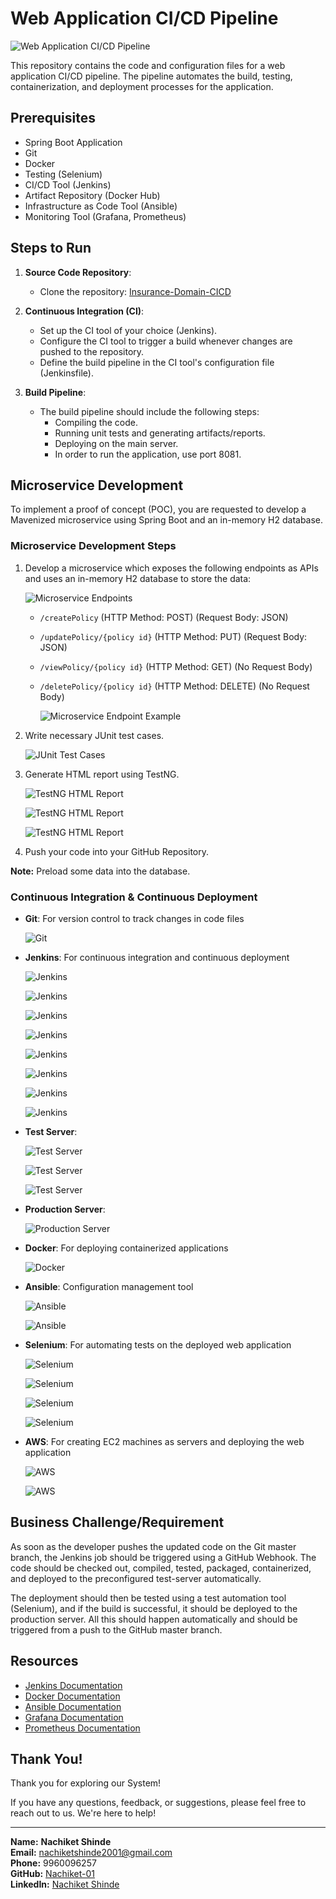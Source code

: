 # Web Application CI/CD Pipeline

![Web Application CI/CD Pipeline](https://github.com/Nachiket-01/Insurance-Domain-CICD/assets/65771120/8a1aac01-4472-4ebe-9908-5168e51cc7de)

This repository contains the code and configuration files for a web application CI/CD pipeline. The pipeline automates the build, testing, containerization, and deployment processes for the application.

## Prerequisites

- Spring Boot Application
- Git
- Docker
- Testing (Selenium)
- CI/CD Tool (Jenkins)
- Artifact Repository (Docker Hub)
- Infrastructure as Code Tool (Ansible)
- Monitoring Tool (Grafana, Prometheus)

## Steps to Run

1. **Source Code Repository**:
   - Clone the repository: [Insurance-Domain-CICD](https://github.com/Nachiket-01/Insurance-Domain-CICD.git)

2. **Continuous Integration (CI)**:
   - Set up the CI tool of your choice (Jenkins).
   - Configure the CI tool to trigger a build whenever changes are pushed to the repository.
   - Define the build pipeline in the CI tool's configuration file (Jenkinsfile).

3. **Build Pipeline**:
   - The build pipeline should include the following steps:
     - Compiling the code.
     - Running unit tests and generating artifacts/reports.
     - Deploying on the main server.
     - In order to run the application, use port 8081.

## Microservice Development

To implement a proof of concept (POC), you are requested to develop a Mavenized microservice using Spring Boot and an in-memory H2 database.

### Microservice Development Steps

1. Develop a microservice which exposes the following endpoints as APIs and uses an in-memory H2 database to store the data:
   
   ![Microservice Endpoints](https://github.com/Nachiket-01/Insurance-Domain-CICD/assets/65771120/a00d9f1d-aed2-459c-9fd5-b58b425524be)

   - `/createPolicy` (HTTP Method: POST) (Request Body: JSON)
   - `/updatePolicy/{policy id}` (HTTP Method: PUT) (Request Body: JSON)
   - `/viewPolicy/{policy id}` (HTTP Method: GET) (No Request Body)
   - `/deletePolicy/{policy id}` (HTTP Method: DELETE) (No Request Body)
  
     ![Microservice Endpoint Example](https://github.com/Nachiket-01/Insurance-Domain-CICD/assets/65771120/c120b7bc-78d9-4da1-a9c9-4add7719f26c)

3. Write necessary JUnit test cases.
   
   ![JUnit Test Cases](https://github.com/Nachiket-01/Insurance-Domain-CICD/assets/65771120/69d5625c-ca49-4ffa-85b7-4543f021e40b)

4. Generate HTML report using TestNG.
   
   ![TestNG HTML Report](https://github.com/Nachiket-01/Insurance-Domain-CICD/assets/65771120/29faaee4-cb27-4ced-aceb-dfe67192c2ba)

   ![TestNG HTML Report](https://github.com/Nachiket-01/Insurance-Domain-CICD/assets/65771120/975b8ac9-c292-45bb-ab48-65c28a60ac5b)

   ![TestNG HTML Report](https://github.com/Nachiket-01/Insurance-Domain-CICD/assets/65771120/f23c37e7-019d-4c53-b3a9-4733b8172e70)

6. Push your code into your GitHub Repository.

**Note:** Preload some data into the database.

### Continuous Integration & Continuous Deployment

- **Git**: For version control to track changes in code files
  
  ![Git](https://github.com/Nachiket-01/Insurance-Domain-CICD/assets/65771120/41b97f39-04f6-4e70-97c2-e67d063576f0)

- **Jenkins**: For continuous integration and continuous deployment
  
  ![Jenkins](https://github.com/Nachiket-01/Insurance-Domain-CICD/assets/65771120/abb40028-49bf-4c67-afe7-8cd81167ed37)

  ![Jenkins](https://github.com/Nachiket-01/Insurance-Domain-CICD/assets/65771120/1637c421-4478-4606-ad89-fad48a535c8d)

  ![Jenkins](https://github.com/Nachiket-01/Insurance-Domain-CICD/assets/65771120/b3fff105-e027-4f2a-aafb-6d3748d703db)

  ![Jenkins](https://github.com/Nachiket-01/Insurance-Domain-CICD/assets/65771120/6fcc9af3-c268-4ebc-9d2f-e161c6295b2f)

  ![Jenkins](https://github.com/Nachiket-01/Insurance-Domain-CICD/assets/65771120/7cec8a24-86f8-41c8-8817-7bb5954e2b3f)

  ![Jenkins](https://github.com/Nachiket-01/Insurance-Domain-CICD/assets/65771120/2ebb5b92-a604-4e1d-baaa-c1d937402c56)

  ![Jenkins](https://github.com/Nachiket-01/Insurance-Domain-CICD/assets/65771120/c55898d9-43ce-40fd-930c-acd5fc94fe23)

  ![Jenkins](https://github.com/Nachiket-01/Insurance-Domain-CICD/assets/65771120/30ccfb9f-471b-410b-83a1-8f26242659da)

- **Test Server**:
  
  ![Test Server](https://github.com/Nachiket-01/Insurance-Domain-CICD/assets/65771120/5f1cdf22-b4f1-457c-b20a-2e2e0542dbea)

  ![Test Server](https://github.com/Nachiket-01/Insurance-Domain-CICD/assets/65771120/08821267-824d-4b81-a29b-ee6226338cfd)

  ![Test Server](https://github.com/Nachiket-01/Insurance-Domain-CICD/assets/65771120/aac9c23e-e118-4aa3-9b5e-e2538c4b2bf1)

- **Production Server**:
  
  ![Production Server](https://github.com/Nachiket-01/Insurance-Domain-CICD/assets/65771120/2e0476c1-74aa-4986-9efc-0d5604f77779)

- **Docker**: For deploying containerized applications

  ![Docker](https://github.com/Nachiket-01/Insurance-Domain-CICD/assets/65771120/58f7a552-1b64-4598-9684-e65191d85748)

- **Ansible**: Configuration management tool

  ![Ansible](https://github.com/Nachiket-01/Insurance-Domain-CICD/assets/65771120/50efdaa2-cdc9-4d6f-ba91-1491c7c88c2f)

  ![Ansible](https://github.com/Nachiket-01/Insurance-Domain-CICD/assets/65771120/e067d995-166b-4055-8072-3b416e3bead3)

- **Selenium**: For automating tests on the deployed web application

  ![Selenium](https://github.com/Nachiket-01/Insurance-Domain-CICD/assets/65771120/1e1c645f-6547-45e8-bdc8-fc42d6bed2e7)

  ![Selenium](https://github.com/Nachiket-01/Insurance-Domain-CICD/assets/65771120/041f62df-98ad-467d-81ed-8fba0fa2affb)

  ![Selenium](https://github.com/Nachiket-01/Insurance-Domain-CICD/assets/65771120/b5b641e7-0c12-414a-90e1-d48bd30ecff7)

  ![Selenium](https://github.com/Nachiket-01/Insurance-Domain-CICD/assets/65771120/7c1ac336-bcc9-45b6-b1f1-64e67c276b9b)

- **AWS**: For creating EC2 machines as servers and deploying the web application

  ![AWS](https://github.com/Nachiket-01/Insurance-Domain-CICD/assets/65771120/45ddca31-5137-4122-b7b9-d4cae777a6bc)

  ![AWS](https://github.com/Nachiket-01/Insurance-Domain-CICD/assets/65771120/e3b55ec7-c6bf-4b77-a848-7e78f32a2cb9)

## Business Challenge/Requirement

As soon as the developer pushes the updated code on the Git master branch, the Jenkins job should be triggered using a GitHub Webhook. The code should be checked out, compiled, tested, packaged, containerized, and deployed to the preconfigured test-server automatically.

The deployment should then be tested using a test automation tool (Selenium), and if the build is successful, it should be deployed to the production server. All this should happen automatically and should be triggered from a push to the GitHub master branch.

## Resources

- [Jenkins Documentation](https://www.jenkins.io/doc/)
- [Docker Documentation](https://docs.docker.com/)
- [Ansible Documentation](https://docs.ansible.com/)
- [Grafana Documentation](https://grafana.com/docs/grafana/latest/)
- [Prometheus Documentation](https://prometheus.io/docs/)

## Thank You!

Thank you for exploring our System!

If you have any questions, feedback, or suggestions, please feel free to reach out to us. We're here to help!

---

**Name:** **Nachiket Shinde**  
**Email:** nachiketshinde2001@gmail.com  
**Phone:** 9960096257  
**GitHub:** [Nachiket-01](https://github.com/Nachiket-01)  
**LinkedIn:** [Nachiket Shinde](https://www.linkedin.com/in/nachiket-shinde01/)
